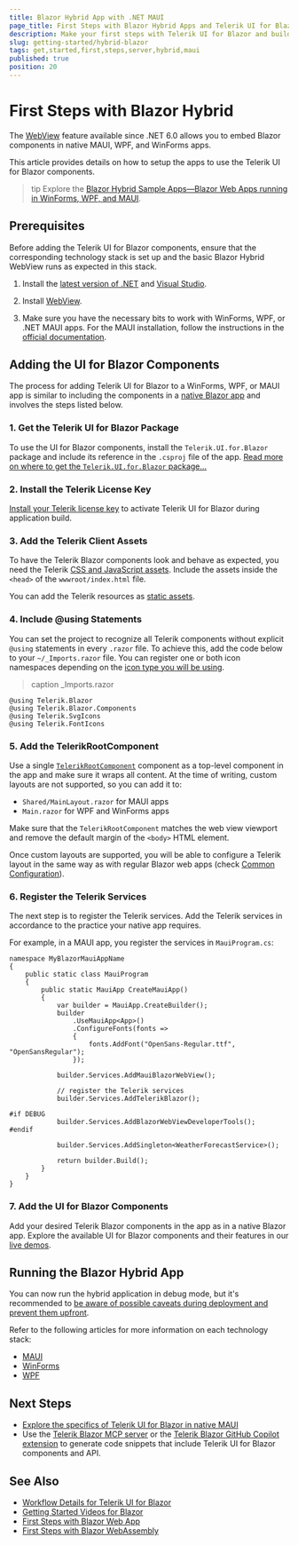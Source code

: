 ```yaml
---
title: Blazor Hybrid App with .NET MAUI
page_title: First Steps with Blazor Hybrid Apps and Telerik UI for Blazor
description: Make your first steps with Telerik UI for Blazor and build a .NET MAUI Blazor Hybrid app that runs the UI for Blazor components.
slug: getting-started/hybrid-blazor
tags: get,started,first,steps,server,hybrid,maui
published: true
position: 20
---
```


# First Steps with Blazor Hybrid

The [WebView](https://devblogs.microsoft.com/dotnet/asp-net-core-updates-in-net-6-preview-3/#blazorwebview-controls-for-wpf-windows-forms) feature available since .NET 6.0 allows you to embed Blazor components in native MAUI, WPF, and WinForms apps.

This article provides details on how to setup the apps to use the Telerik UI for Blazor components.

>tip Explore the [Blazor Hybrid Sample Apps—Blazor Web Apps running in WinForms, WPF, and MAUI](https://github.com/telerik/blazor-ui/tree/master/common/hybrid-blazor-apps).

## Prerequisites

Before adding the Telerik UI for Blazor components, ensure that the corresponding technology stack is set up and the basic Blazor Hybrid WebView runs as expected in this stack.

1. Install the [latest version of .NET](https://dotnet.microsoft.com/en-us/download/dotnet) and [Visual Studio](https://visualstudio.microsoft.com/vs/preview/).

1. Install [WebView](https://docs.microsoft.com/en-us/dotnet/maui/user-interface/controls/webview).

1. Make sure you have the necessary bits to work with WinForms, WPF, or .NET MAUI apps. For the MAUI installation, follow the instructions in the [official documentation](https://docs.microsoft.com/en-us/dotnet/maui/get-started/first-app?pivots=devices-android).

## Adding the UI for Blazor Components

The process for adding Telerik UI for Blazor to a WinForms, WPF, or MAUI app is similar to including the components in a [native Blazor app](slug:getting-started/what-you-need) and involves the steps listed below. 

### 1. Get the Telerik UI for Blazor Package

To use the  UI for Blazor components, install the `Telerik.UI.for.Blazor` package and include its reference in the `.csproj` file of the app. [Read more on where to get the `Telerik.UI.for.Blazor` package...](slug:getting-started/what-you-need#nuget-packages)

### 2. Install the Telerik License Key

[Install your Telerik license key](slug:getting-started/what-you-need#license-key) to activate Telerik UI for Blazor during application build.

### 3. Add the Telerik Client Assets

To have the Telerik Blazor components look and behave as expected, you need the Telerik [CSS and JavaScript assets](slug:getting-started/what-you-need#css-theme-and-javascript-files). Include the assets inside the `<head>` of the `wwwroot/index.html` file.

You can add the Telerik resources as [static assets](slug:getting-started/what-you-need#css-theme-and-javascript-files).

### 4. Include @using Statements 

You can set the project to recognize all Telerik components without explicit `@using` statements in every `.razor` file. To achieve this, add the code below to your `~/_Imports.razor` file. You can register one or both icon namespaces depending on the [icon type you will be using](slug:common-features-icons).

>caption _Imports.razor

<div class="skip-repl"></div>

````RAZOR
@using Telerik.Blazor
@using Telerik.Blazor.Components
@using Telerik.SvgIcons
@using Telerik.FontIcons
````

### 5. Add the TelerikRootComponent

Use a single [`TelerikRootComponent`](slug:rootcomponent-overview) component as a top-level component in the app and make sure it wraps all content. At the time of writing, custom layouts are not supported, so you can add it to:

* `Shared/MainLayout.razor` for MAUI apps
* `Main.razor` for WPF and WinForms apps

Make sure that the `TelerikRootComponent` matches the web view viewport and remove the default margin of the `<body>` HTML element.

Once custom layouts are supported, you will be able to configure a Telerik layout in the same way as with regular Blazor web apps (check [Common Configuration](slug:getting-started/what-you-need#telerikrootcomponent)).

### 6. Register the Telerik Services

The next step is to register the Telerik services. Add the Telerik services in accordance to the practice your native app requires.

For example, in a MAUI app, you register the services in `MauiProgram.cs`:

<div class="skip-repl"></div>

````RAZOR
namespace MyBlazorMauiAppName
{
    public static class MauiProgram
    {
        public static MauiApp CreateMauiApp()
        {
            var builder = MauiApp.CreateBuilder();
            builder
                .UseMauiApp<App>()
                .ConfigureFonts(fonts =>
                {
                    fonts.AddFont("OpenSans-Regular.ttf", "OpenSansRegular");
                });

            builder.Services.AddMauiBlazorWebView();

            // register the Telerik services
            builder.Services.AddTelerikBlazor();

#if DEBUG
            builder.Services.AddBlazorWebViewDeveloperTools();
#endif

            builder.Services.AddSingleton<WeatherForecastService>();

            return builder.Build();
        }
    }
}
````

### 7. Add the UI for Blazor Components

Add your desired Telerik Blazor components in the app as in a native Blazor app. Explore the available UI for Blazor components and their features in our [live demos](https://demos.telerik.com/blazor-ui).

## Running the Blazor Hybrid App

You can now run the hybrid application in debug mode, but it's recommended to [be aware of possible caveats during deployment and prevent them upfront](slug:hybrid-blazor-apps#known-issues).

Refer to the following articles for more information on each technology stack:

* [MAUI](https://docs.microsoft.com/en-us/dotnet/maui/get-started/first-app?pivots=devices-android)
* [WinForms](https://docs.microsoft.com/en-us/visualstudio/ide/create-csharp-winform-visual-studio?view=vs-2022#run-the-application)
* [WPF](https://docs.microsoft.com/en-us/dotnet/desktop/wpf/get-started/create-app-visual-studio?view=netdesktop-6.0#run-the-app)

## Next Steps

* [Explore the specifics of Telerik UI for Blazor in native MAUI](slug:hybrid-blazor-apps)
* Use the [Telerik Blazor MCP server](slug:ai-mcp-server) or the [Telerik Blazor GitHub Copilot extension](slug:ai-copilot-extension) to generate code snippets that include Telerik UI for Blazor components and API.

## See Also

* [Workflow Details for Telerik UI for Blazor](slug:getting-started/what-you-need)
* [Getting Started Videos for Blazor](https://www.youtube.com/watch?v=aaRAZYaJ4xc&list=PLvmaC-XMqeBYPTwcm478vs8Rujq2tiVJo)
* [First Steps with Blazor Web App](slug:getting-started/web-app)
* [First Steps with Blazor WebAssembly](slug:getting-started/client-side)
